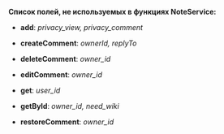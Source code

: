 **Список полей, не используемых в функциях NoteService:**

* **add**: _privacy_view, privacy_comment_

* **createComment**: _ownerId, replyTo_

* **deleteComment**: _owner_id_

* **editComment**: _owner_id_

* **get**: _user_id_

* **getById**: _owner_id, need_wiki_

* **restoreComment**: _owner_id_